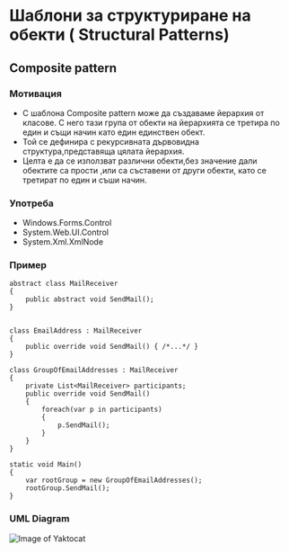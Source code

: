 # Шаблони за структуриране на обекти ( Structural Patterns)

## Composite pattern

### Мотивация

* С шаблона Composite pattern може да създаваме йерархия от класове. С него тази група от обекти на йерархията се третира по един и същи начин като един единствен обект. 
* Той се дефинира с рекурсивната дървовидна структура,представяща цялата йерархия.
* Целта е да се използват различни обекти,без значение дали обектите са прости ,или са съставени от други обекти, като се третират по един и съши начин.

### Употреба

* Windows.Forms.Control
* System.Web.UI.Control
* System.Xml.XmlNode

### Пример


    abstract class MailReceiver 
    {
        public abstract void SendMail();
    }


    class EmailAddress : MailReceiver
    {
        public override void SendMail() { /*...*/ }
    }

    class GroupOfEmailAddresses : MailReceiver
    {
        private List<MailReceiver> participants;
        public override void SendMail() 
        {
            foreach(var p in participants) 
            {
                p.SendMail();
            }
        }
    }

    static void Main() 
    {
        var rootGroup = new GroupOfEmailAddresses();
        rootGroup.SendMail();
    }


### UML Diagram

![Image of Yaktocat](https://octodex.github.com/images/yaktocat.png)